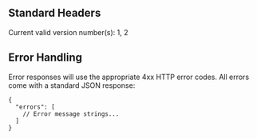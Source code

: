 <h2 id="std-param">Standard Headers</h2>

Current valid version number(s): 1, 2

<h2 id="std-errors">Error Handling</h2>

Error responses will use the appropriate 4xx HTTP error codes. All
errors come with a standard JSON response:

    {
      "errors": [
        // Error message strings...
      ]
    }
